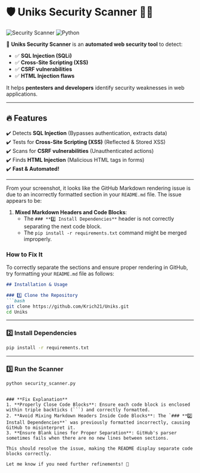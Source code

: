 # 🛡️ Uniks Security Scanner 🕵️‍♂️

![Security Scanner](https://img.shields.io/badge/Security-Scanner-blue?style=for-the-badge)
![Python](https://img.shields.io/badge/Made%20with-Python-ff69b4?style=for-the-badge)

🚀 **Uniks Security Scanner** is an **automated web security tool** to detect:
- ✅ **SQL Injection (SQLi)**
- ✅ **Cross-Site Scripting (XSS)**
- ✅ **CSRF vulnerabilities**
- ✅ **HTML Injection flaws**

It helps **pentesters and developers** identify security weaknesses in web applications.

---

## 🔥 Features
✔️ Detects **SQL Injection** (Bypasses authentication, extracts data)  
✔️ Tests for **Cross-Site Scripting (XSS)** (Reflected & Stored XSS)  
✔️ Scans for **CSRF vulnerabilities** (Unauthenticated actions)  
✔️ Finds **HTML Injection** (Malicious HTML tags in forms)  
✔️ **Fast & Automated!**

---

From your screenshot, it looks like the GitHub Markdown rendering issue is due to an incorrectly formatted section in your `README.md` file. The issue appears to be:

1. **Mixed Markdown Headers and Code Blocks**:  
   - The `### **2️⃣ Install Dependencies**` header is not correctly separating the next code block.
   - The `pip install -r requirements.txt` command might be merged improperly.

### **How to Fix It**
To correctly separate the sections and ensure proper rendering in GitHub, try formatting your `README.md` file as follows:

```md
## Installation & Usage

### 1️⃣ Clone the Repository
```bash
git clone https://github.com/Krich21/Uniks.git
cd Uniks
```

---

### 2️⃣ Install Dependencies
```bash
pip install -r requirements.txt
```

---

### 3️⃣ Run the Scanner
```bash
python security_scanner.py
```
```

### **Fix Explanation**
1. **Properly Close Code Blocks**: Ensure each code block is enclosed within triple backticks (```) and correctly formatted.
2. **Avoid Mixing Markdown Headers Inside Code Blocks**: The `### **2️⃣ Install Dependencies**` was previously formatted incorrectly, causing GitHub to misinterpret it.
3. **Ensure Blank Lines for Proper Separation**: GitHub's parser sometimes fails when there are no new lines between sections.

This should resolve the issue, making the README display separate code blocks correctly.

Let me know if you need further refinements! 🚀
